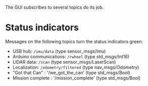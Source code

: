 The GUI subscribes to several topics do its job.

# Status indicators
Messages on the following topics turn the status indicators green:

- USB hub: `/imu/data` (type sensor_msgs/Imu)
- Arduino communications: `/rwheel` (type std_msgs/Int16)
- LIDAR data: `/scan` (type sensor_msgs/LaserScan)
- Localization: `/odometry/filtered` (type nav_msgs/Odometry)
- "Got that Can" : '/we_got_the_can' (type std_msgs/Bool) 
- Mission complete : '/mission_complete' (type std_msgs/Bool) 
